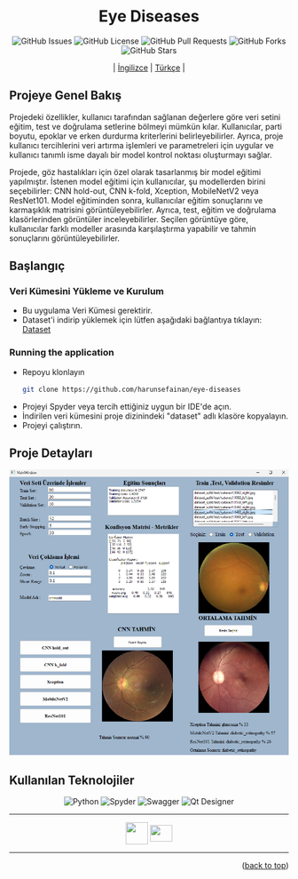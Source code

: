 <div align="center">
<h1>Eye Diseases</h1>


![GitHub Issues](https://img.shields.io/github/issues/harunsefainan/eye-diseases)
![GitHub License](https://img.shields.io/github/license/harunsefainan/eye-diseases)
![GitHub Pull Requests](https://img.shields.io/github/issues-pr/harunsefainan/eye-diseases)
![GitHub Forks](https://img.shields.io/github/forks/harunsefainan/eye-diseases)
![GitHub Stars](https://img.shields.io/github/stars/harunsefainan/eye-diseases)

| [İngilizce](/README.md) | [Türkçe](./docs/README_TR.md) |


</div>

## Projeye Genel Bakış


Projedeki özellikler, kullanıcı tarafından sağlanan değerlere göre veri setini eğitim, test ve doğrulama setlerine bölmeyi mümkün kılar. Kullanıcılar, parti boyutu, epoklar ve erken durdurma kriterlerini belirleyebilirler. Ayrıca, proje kullanıcı tercihlerini veri artırma işlemleri ve parametreleri için uygular ve kullanıcı tanımlı isme dayalı bir model kontrol noktası oluşturmayı sağlar.

Projede, göz hastalıkları için özel olarak tasarlanmış bir model eğitimi yapılmıştır. İstenen model eğitimi için kullanıcılar, şu modellerden birini seçebilirler: CNN hold-out, CNN k-fold, Xception, MobileNetV2 veya ResNet101. Model eğitiminden sonra, kullanıcılar eğitim sonuçlarını ve karmaşıklık matrisini görüntüleyebilirler. Ayrıca, test, eğitim ve doğrulama klasörlerinden görüntüler inceleyebilirler. Seçilen görüntüye göre, kullanıcılar farklı modeller arasında karşılaştırma yapabilir ve tahmin sonuçlarını görüntüleyebilirler.

## Başlangıç


### Veri Kümesini Yükleme ve Kurulum 
- Bu uygulama Veri Kümesi gerektirir.
- Dataset'i indirip yüklemek için lütfen aşağıdaki bağlantıya tıklayın: [Dataset](https://www.kaggle.com/datasets/gunavenkatdoddi/eye-diseases-classification)

### Running the application

- Repoyu klonlayın
   ```sh
   git clone https://github.com/harunsefainan/eye-diseases
   ```
- Projeyi Spyder veya tercih ettiğiniz uygun bir IDE'de açın.
- İndirilen veri kümesini proje dizinindeki "dataset" adlı klasöre kopyalayın.
- Projeyi çalıştırın.

## Proje Detayları
![System Context](images/eyeDiseases.png)

## Kullanılan Teknolojiler

 <p align="center">
      <img src="https://upload.wikimedia.org/wikipedia/commons/f/f8/Python_logo_and_wordmark.svg" width="150" height="" alt="Python" title="Python" class="img-small">
      <img src="https://upload.wikimedia.org/wikipedia/commons/7/7e/Spyder_logo.svg" width="100" height="" alt="Spyder" title="Spyder" class="img-small">
      <img src="https://www.kaggle.com/static/images/site-logo.svg" height="50" width="100"alt="Swagger" title="OpenAPI 2.0.4" class="img-small">
      <img src="https://upload.wikimedia.org/wikipedia/commons/f/fc/Qt_logo_2013.svg" height="50" width=""alt="Qt Designer" title="OpenAPI 2.0.4" class="img-small">
   </p>
   
  <hr>
<div align="center">
   <a href="mailto: harunsefa.inan@gmail.com" target="blank"><img align="center" src="https://cdn-icons-png.flaticon.com/512/9840/9840614.png" height="40" width="40" /></a>
   <a href="https://www.linkedin.com/in/harun-sefa-inan-761a2324b/" target="blank"><img align="center" src="https://raw.githubusercontent.com/rahuldkjain/github-profile-readme-generator/master/src/images/icons/Social/linked-in-alt.svg"  height="30" width="40" /></a>
</div>
<hr> 




<p align="right">(<a href="#top">back to top</a>)</p>